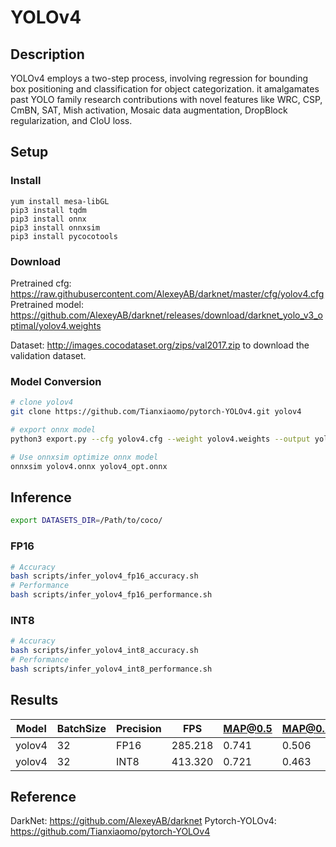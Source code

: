 # YOLOv4

## Description

YOLOv4 employs a two-step process, involving regression for bounding box positioning and classification for object categorization. it amalgamates past YOLO family research contributions with novel features like WRC, CSP, CmBN, SAT, Mish activation, Mosaic data augmentation, DropBlock regularization, and CIoU loss.

## Setup

### Install
```
yum install mesa-libGL
pip3 install tqdm
pip3 install onnx
pip3 install onnxsim
pip3 install pycocotools
```

### Download

Pretrained cfg: <https://raw.githubusercontent.com/AlexeyAB/darknet/master/cfg/yolov4.cfg>
Pretrained model: <https://github.com/AlexeyAB/darknet/releases/download/darknet_yolo_v3_optimal/yolov4.weights>

Dataset: <http://images.cocodataset.org/zips/val2017.zip> to download the validation dataset.

### Model Conversion
```bash
# clone yolov4
git clone https://github.com/Tianxiaomo/pytorch-YOLOv4.git yolov4

# export onnx model
python3 export.py --cfg yolov4.cfg --weight yolov4.weights --output yolov4.onnx

# Use onnxsim optimize onnx model
onnxsim yolov4.onnx yolov4_opt.onnx
```

## Inference
```bash
export DATASETS_DIR=/Path/to/coco/
```
### FP16

```bash
# Accuracy
bash scripts/infer_yolov4_fp16_accuracy.sh
# Performance
bash scripts/infer_yolov4_fp16_performance.sh
```

### INT8
```bash
# Accuracy
bash scripts/infer_yolov4_int8_accuracy.sh
# Performance
bash scripts/infer_yolov4_int8_performance.sh
```

## Results

Model   |BatchSize  |Precision |FPS       |MAP@0.5   |MAP@0.5:0.95 |
--------|-----------|----------|----------|----------|-------------|
yolov4  |    32     |   FP16   |285.218   |  0.741   |   0.506     |
yolov4  |    32     |   INT8   |413.320   |  0.721   |   0.463     |

## Reference

DarkNet: https://github.com/AlexeyAB/darknet
Pytorch-YOLOv4: https://github.com/Tianxiaomo/pytorch-YOLOv4
